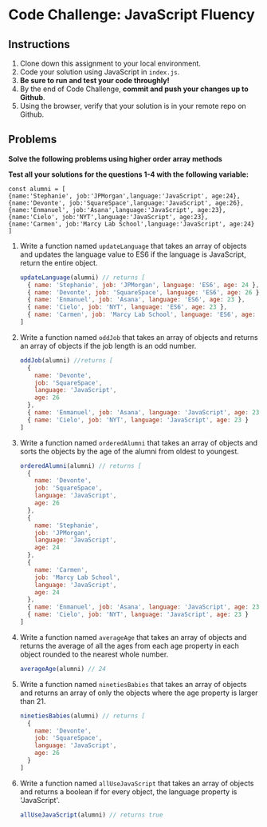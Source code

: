 # Code Challenge: JavaScript Fluency

## Instructions

1. Clone down this assignment to your local environment.
2. Code your solution using JavaScript in `index.js`.
3. **Be sure to run and test your code throughly!**
4. By the end of Code Challenge, **commit and push your changes up to Github**.
5. Using the browser, verify that your solution is in your remote repo on Github.

## Problems

**Solve the following problems using higher order array methods**

**Test all your solutions for the questions 1-4 with the following variable:**

```
const alumni = [
{name:'Stephanie', job:'JPMorgan',language:'JavaScript', age:24},
{name:'Devonte', job:'SquareSpace',language:'JavaScript', age:26},
{name:'Enmanuel', job:'Asana',language:'JavaScript', age:23},
{name:'Cielo', job:'NYT',language:'JavaScript', age:23},
{name:'Carmen', job:'Marcy Lab School',language:'JavaScript', age:24}
]
```

1. Write a function named `updateLanguage` that takes an array of objects and updates the language value to ES6 if the language is JavaScript, return the entire object.
    
    ```jsx
    updateLanguage(alumni) // returns [
      { name: 'Stephanie', job: 'JPMorgan', language: 'ES6', age: 24 },
      { name: 'Devonte', job: 'SquareSpace', language: 'ES6', age: 26 },
      { name: 'Enmanuel', job: 'Asana', language: 'ES6', age: 23 },
      { name: 'Cielo', job: 'NYT', language: 'ES6', age: 23 },
      { name: 'Carmen', job: 'Marcy Lab School', language: 'ES6', age: 24 }
    ]
    ```
    
2. Write a function named `oddJob` that takes an array of objects and returns an array of objects if the job length is an odd number.
    
    ```jsx
    oddJob(alumni) //returns [
      {
        name: 'Devonte',
        job: 'SquareSpace',
        language: 'JavaScript',
        age: 26
      },
      { name: 'Enmanuel', job: 'Asana', language: 'JavaScript', age: 23 },
      { name: 'Cielo', job: 'NYT', language: 'JavaScript', age: 23 }
    ]
    ```
    
3. Write a function named `orderedAlumni` that takes an array of objects and sorts the objects by the age of the alumni from oldest to youngest.
    
    ```jsx
    orderedAlumni(alumni) // returns [
      {
        name: 'Devonte',
        job: 'SquareSpace',
        language: 'JavaScript',
        age: 26
      },
      {
        name: 'Stephanie',
        job: 'JPMorgan',
        language: 'JavaScript',
        age: 24
      },
      {
        name: 'Carmen',
        job: 'Marcy Lab School',
        language: 'JavaScript',
        age: 24
      },
      { name: 'Enmanuel', job: 'Asana', language: 'JavaScript', age: 23 },
      { name: 'Cielo', job: 'NYT', language: 'JavaScript', age: 23 }
    ]
    ```
    
4. Write a function named `averageAge` that takes an array of objects and returns the average of all the ages from each age property in each object rounded to the nearest whole number.
    
    ```jsx
    averageAge(alumni) // 24
    ```
    
5. Write a function named `ninetiesBabies` that takes an array of objects and returns an array of only the objects where the age property is larger than 21.
    
    ```jsx
    ninetiesBabies(alumni) // returns [
      {
        name: 'Devonte',
        job: 'SquareSpace',
        language: 'JavaScript',
        age: 26
      }
    ]
    ```
    
6. Write a function named `allUseJavaScript` that takes an array of objects and returns a boolean if for every object, the language property is 'JavaScript'.
    
    ```jsx
    allUseJavaScript(alumni) // returns true
    ```
